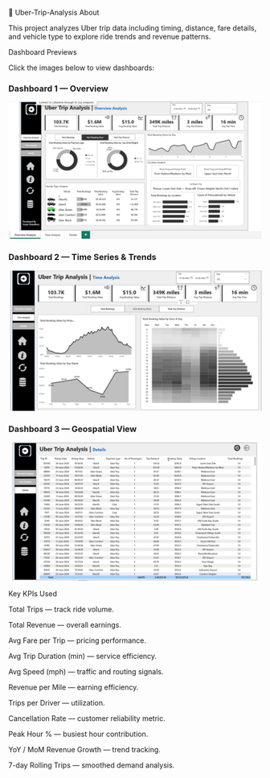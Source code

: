 🚕 Uber-Trip-Analysis
About

This project analyzes Uber trip data including timing, distance, fare details, and vehicle type to explore ride trends and revenue patterns.

Dashboard Previews

Click the images below to view dashboards:

### Dashboard 1 — Overview
![Dashboard 1](https://raw.githubusercontent.com/aryanchuadhary/Uber-Trip-Analysis/main/Uber%20Trip%20Dashboard%201.png)

### Dashboard 2 — Time Series & Trends
![Dashboard 2](https://raw.githubusercontent.com/aryanchuadhary/Uber-Trip-Analysis/main/Uber%20Trip%20Dasboard%202.png)

### Dashboard 3 — Geospatial View
![Dashboard 3](https://raw.githubusercontent.com/aryanchuadhary/Uber-Trip-Analysis/main/Uber%20Trip%20Dashboard%203.png)

Key KPIs Used

Total Trips — track ride volume.

Total Revenue — overall earnings.

Avg Fare per Trip — pricing performance.

Avg Trip Duration (min) — service efficiency.

Avg Speed (mph) — traffic and routing signals.

Revenue per Mile — earning efficiency.

Trips per Driver — utilization.

Cancellation Rate — customer reliability metric.

Peak Hour % — busiest hour contribution.

YoY / MoM Revenue Growth — trend tracking.

7-day Rolling Trips — smoothed demand analysis.
